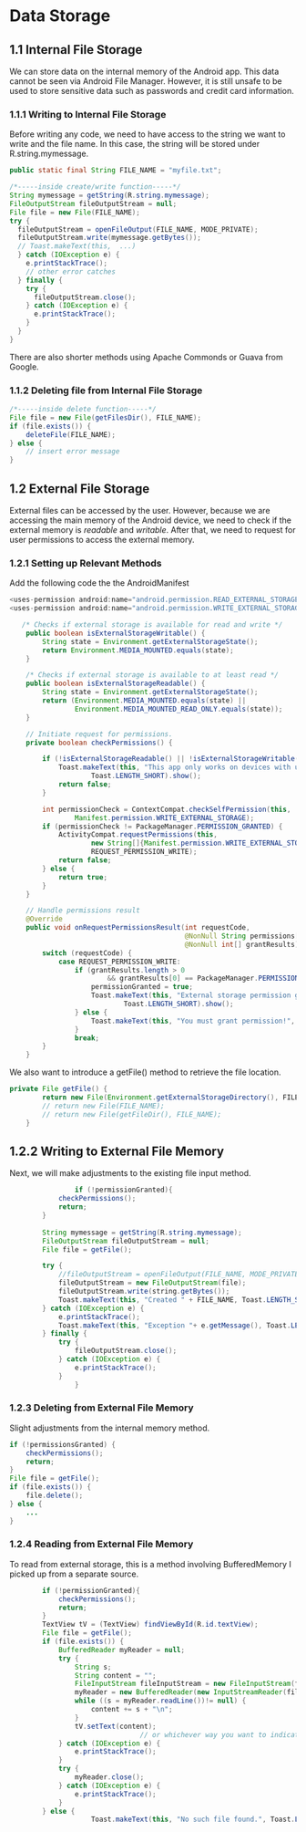 # Data Storage

## 1.1 Internal File Storage
We can store data on the internal memory of the Android app. This data cannot be seen via Android File Manager. However, it is still unsafe to be used to store sensitive data such as passwords and credit card information.

### 1.1.1 Writing to Internal File Storage
Before writing any code, we need to have access to the string we want to write and the file name. In this case, the string will be stored under R.string.mymessage.
```java
public static final String FILE_NAME = "myfile.txt";
```
```java
/*-----inside create/write function-----*/
String mymessage = getString(R.string.mymessage);
FileOutputStream fileOutputStream = null;
File file = new File(FILE_NAME);
try {
  fileOutputStream = openFileOutput(FILE_NAME, MODE_PRIVATE);
  fileOutputStream.write(mymessage.getBytes());
  // Toast.makeText(this,  ...)
  } catch (IOException e) {
    e.printStackTrace();
    // other error catches
  } finally {
    try {
      fileOutputStream.close();
    } catch (IOException e) {
      e.printStackTrace();
    }
  }
}
```
There are also shorter methods using Apache Commonds or Guava from Google.

### 1.1.2 Deleting file from Internal File Storage
```java
/*-----inside delete function-----*/
File file = new File(getFilesDir(), FILE_NAME);
if (file.exists()) {
	deleteFile(FILE_NAME);
} else {
	// insert error message
}
```

## 1.2 External File Storage
External files can be accessed by the user. However, because we are accessing the main memory of the Android device, we need to check if the external memory is *readable* and *writable*. After that, we need to request for user permissions to access the external memory.

### 1.2.1 Setting up Relevant Methods
Add the following code the the AndroidManifest
```java
<uses-permission android:name="android.permission.READ_EXTERNAL_STORAGE" />
<uses-permission android:name="android.permission.WRITE_EXTERNAL_STORAGE" />
```
```java
   /* Checks if external storage is available for read and write */
    public boolean isExternalStorageWritable() {
        String state = Environment.getExternalStorageState();
        return Environment.MEDIA_MOUNTED.equals(state);
    }

    /* Checks if external storage is available to at least read */
    public boolean isExternalStorageReadable() {
        String state = Environment.getExternalStorageState();
        return (Environment.MEDIA_MOUNTED.equals(state) ||
                Environment.MEDIA_MOUNTED_READ_ONLY.equals(state));
    }

    // Initiate request for permissions.
    private boolean checkPermissions() {

        if (!isExternalStorageReadable() || !isExternalStorageWritable()) {
            Toast.makeText(this, "This app only works on devices with usable external storage",
                    Toast.LENGTH_SHORT).show();
            return false;
        }

        int permissionCheck = ContextCompat.checkSelfPermission(this,
                Manifest.permission.WRITE_EXTERNAL_STORAGE);
        if (permissionCheck != PackageManager.PERMISSION_GRANTED) {
            ActivityCompat.requestPermissions(this,
                    new String[]{Manifest.permission.WRITE_EXTERNAL_STORAGE},
                    REQUEST_PERMISSION_WRITE);
            return false;
        } else {
            return true;
        }
    }

    // Handle permissions result
    @Override
    public void onRequestPermissionsResult(int requestCode,
                                           @NonNull String permissions[],
                                           @NonNull int[] grantResults) {
        switch (requestCode) {
            case REQUEST_PERMISSION_WRITE:
                if (grantResults.length > 0
                        && grantResults[0] == PackageManager.PERMISSION_GRANTED) {
                    permissionGranted = true;
                    Toast.makeText(this, "External storage permission granted",
                            Toast.LENGTH_SHORT).show();
                } else {
                    Toast.makeText(this, "You must grant permission!", Toast.LENGTH_SHORT).show();
                }
                break;
        }
    }
```
We also want to introduce a getFile() method to retrieve the file location.
```java
private File getFile() {
        return new File(Environment.getExternalStorageDirectory(), FILE_NAME);
        // return new File(FILE_NAME);
        // return new File(getFileDir(), FILE_NAME);
    }
```

## 1.2.2 Writing to External File Memory
Next, we will make adjustments to the existing file input method.
```java
				if (!permissionGranted){
            checkPermissions();
            return;
        }
				
        String mymessage = getString(R.string.mymessage);
        FileOutputStream fileOutputStream = null;
        File file = getFile();

        try {
            //fileOutputStream = openFileOutput(FILE_NAME, MODE_PRIVATE);
            fileOutputStream = new FileOutputStream(file);
            fileOutputStream.write(string.getBytes());
            Toast.makeText(this, "Created " + FILE_NAME, Toast.LENGTH_SHORT).show();
        } catch (IOException e) {
            e.printStackTrace();
            Toast.makeText(this, "Exception "+ e.getMessage(), Toast.LENGTH_SHORT).show();
        } finally {
            try {
                fileOutputStream.close();
            } catch (IOException e) {
                e.printStackTrace();
            }
				}
```

### 1.2.3 Deleting from External File Memory
Slight adjustments from the internal memory method.
```java
if (!permissionsGranted) {
	checkPermissions();
	return;
}
File file = getFile();
if (file.exists()) {
	file.delete();
} else {
	...
}
```

### 1.2.4 Reading from External File Memory
To read from external storage, this is a method involving BufferedMemory I picked up from a separate source.
```java
        if (!permissionGranted){
            checkPermissions();
            return;
        }
        TextView tV = (TextView) findViewById(R.id.textView);
        File file = getFile();
        if (file.exists()) {
            BufferedReader myReader = null;
            try {
                String s;
                String content = "";
                FileInputStream fileInputStream = new FileInputStream(file);
                myReader = new BufferedReader(new InputStreamReader(fileInputStream));
                while ((s = myReader.readLine())!= null) {
                    content += s + "\n";
                }
                tV.setText(content);
								// or whichever way you want to indicate 
            } catch (IOException e) {
                e.printStackTrace();
            }
            try {
                myReader.close();
            } catch (IOException e) {
                e.printStackTrace();
            }
        } else {
					Toast.makeText(this, "No such file found.", Toast.LENGTH_SHORT).show();
```
